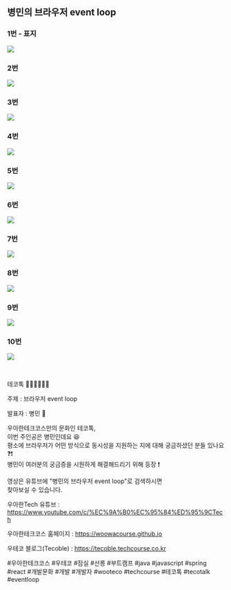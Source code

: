 ## 병민의 브라우저 event loop

### 1번 - 표지

![](001.png)

### 2번

![](002.png)

### 3번

![](003.png)

### 4번

![](004.png)

### 5번

![](005.png)

### 6번

![](006.png)

### 7번

![](007.png)

### 8번

![](008.png)

### 9번

![](009.png)

### 10번

![](010.png)


<br>

테코톡 👩🏻‍💻🧑🏻‍💻  
  
주제 : 브라우저 event loop  
  
발표자 : 병민 🧐  

우아한테크코스만의 문화인 테코톡,  
이번 주인공은 병민인데요 😆  
평소에 브라우저가 어떤 방식으로 동시성을 지원하는 지에 대해 궁금하셨던 분들 있나요 ❓❗️  
병민이 여러분의 궁금증을 시원하게 해결해드리기 위해 등장 ❗️  

영상은 유튜브에 "병민의 브라우저 event loop"로 검색하시면  
찾아보실 수 있습니다.

우아한Tech 유튜브 : https://www.youtube.com/c/%EC%9A%B0%EC%95%84%ED%95%9CTech

우아한테크코스 홈페이지 : https://woowacourse.github.io

우테코 블로그(Tecoble) : https://tecoble.techcourse.co.kr

#우아한테크코스 #우테코 #잠실 #선릉 #부트캠프 #java #javascript #spring #react #개발문화 #개발 #개발자 #wooteco #techcourse #테코톡 #tecotalk #eventloop
